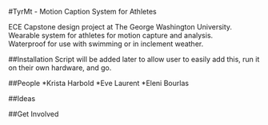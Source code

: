 #TyrMt - Motion Caption System for Athletes

ECE Capstone design project at The George Washington University.<br />
Wearable system for athletes for motion capture and analysis.<br />
Waterproof for use with swimming or in inclement weather.<br />

##Installation
Script will be added later to allow user to easily add this, run it on their own hardware, and go.

##People
*Krista Harbold
*Eve Laurent 
*Eleni Bourlas

##Ideas

##Get Involved

